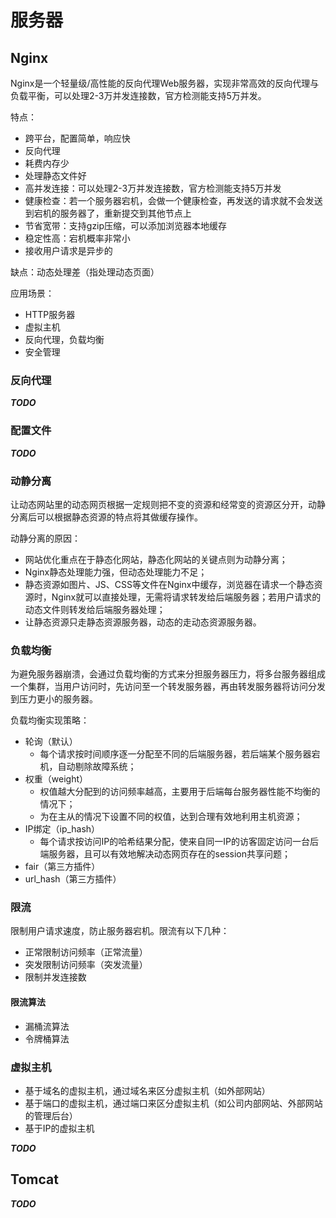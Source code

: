 # 服务器

## Nginx

Nginx是一个轻量级/高性能的反向代理Web服务器，实现非常高效的反向代理与负载平衡，可以处理2-3万并发连接数，官方检测能支持5万并发。

特点：

- 跨平台，配置简单，响应快
- 反向代理
- 耗费内存少
- 处理静态文件好
- 高并发连接：可以处理2-3万并发连接数，官方检测能支持5万并发
- 健康检查：若一个服务器宕机，会做一个健康检查，再发送的请求就不会发送到宕机的服务器了，重新提交到其他节点上
- 节省宽带：支持gzip压缩，可以添加浏览器本地缓存
- 稳定性高：宕机概率非常小
- 接收用户请求是异步的

缺点：动态处理差（指处理动态页面）

应用场景：

- HTTP服务器
- 虚拟主机
- 反向代理，负载均衡
- 安全管理

### 反向代理

***TODO***

### 配置文件

***TODO***

### 动静分离

让动态网站里的动态网页根据一定规则把不变的资源和经常变的资源区分开，动静分离后可以根据静态资源的特点将其做缓存操作。

动静分离的原因：

- 网站优化重点在于静态化网站，静态化网站的关键点则为动静分离；
- Nginx静态处理能力强，但动态处理能力不足；
- 静态资源如图片、JS、CSS等文件在Nginx中缓存，浏览器在请求一个静态资源时，Nginx就可以直接处理，无需将请求转发给后端服务器；若用户请求的动态文件则转发给后端服务器处理；
- 让静态资源只走静态资源服务器，动态的走动态资源服务器。

### 负载均衡

为避免服务器崩溃，会通过负载均衡的方式来分担服务器压力，将多台服务器组成一个集群，当用户访问时，先访问至一个转发服务器，再由转发服务器将访问分发到压力更小的服务器。

负载均衡实现策略：

- 轮询（默认）
  - 每个请求按时间顺序逐一分配至不同的后端服务器，若后端某个服务器宕机，自动剔除故障系统；
- 权重（weight）
  - 权值越大分配到的访问频率越高，主要用于后端每台服务器性能不均衡的情况下；
  - 为在主从的情况下设置不同的权值，达到合理有效地利用主机资源；
- IP绑定（ip\_hash）
  - 每个请求按访问IP的哈希结果分配，使来自同一IP的访客固定访问一台后端服务器，且可以有效地解决动态网页存在的session共享问题；
- fair（第三方插件）
- url\_hash（第三方插件）

### 限流

限制用户请求速度，防止服务器宕机。限流有以下几种：

- 正常限制访问频率（正常流量）
- 突发限制访问频率（突发流量）
- 限制并发连接数

#### 限流算法

- 漏桶流算法
- 令牌桶算法

### 虚拟主机

- 基于域名的虚拟主机，通过域名来区分虚拟主机（如外部网站）
- 基于端口的虚拟主机，通过端口来区分虚拟主机（如公司内部网站、外部网站的管理后台）
- 基于IP的虚拟主机

***TODO***

## Tomcat

***TODO***
